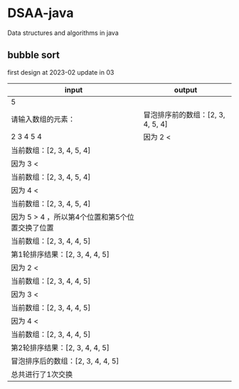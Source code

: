 # DSAA-java
Data structures and algorithms in java
## bubble sort ##
first design at 2023-02 update in 03

|    input        |      output     |
|-----------------|------------------|
|       5         |                  |
| 请输入数组的元素： | 冒泡排序前的数组：[2, 3, 4, 5, 4] |
|   2 3 4 5 4     | 因为 2 < || = 3 ，所以第1个位置和第2个位置没有交换位置
|                   当前数组：[2, 3, 4, 5, 4]
|                    因为 3 < || = 4 ，所以第2个位置和第3个位置没有交换位置
|                    当前数组：[2, 3, 4, 5, 4]
|                    因为 4 < || = 5 ，所以第3个位置和第4个位置没有交换位置
|                    当前数组：[2, 3, 4, 5, 4]
|                    因为 5 > 4 ，所以第4个位置和第5个位置交换了位置
|                    当前数组：[2, 3, 4, 4, 5]
|                    第1轮排序结果：[2, 3, 4, 4, 5]
|                    因为 2 < || = 3 ，所以第1个位置和第2个位置没有交换位置
|                    当前数组：[2, 3, 4, 4, 5]
|                    因为 3 < || = 4 ，所以第2个位置和第3个位置没有交换位置
|                    当前数组：[2, 3, 4, 4, 5]
|                    因为 4 < || = 4 ，所以第3个位置和第4个位置没有交换位置
|                    当前数组：[2, 3, 4, 4, 5]
|                    第2轮排序结果：[2, 3, 4, 4, 5]
|                     冒泡排序后的数组：[2, 3, 4, 4, 5]
|                     总共进行了1次交换                    |

